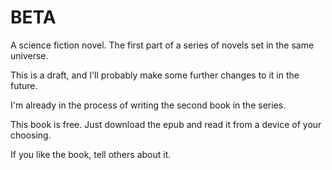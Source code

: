 # BETA
A science fiction novel. The first part of a series of novels set in the same universe.

This is a draft, and I'll probably make some further changes to it in the future.

I'm already in the process of writing the second book in the series.

This book is free. Just download the epub and read it from a device of your choosing.

If you like the book, tell others about it.

